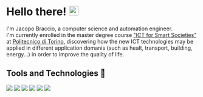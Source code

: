 # Hello there! <img src = "https://media.tenor.com/images/aadee35242e901eb394dcf5680ba5acb/tenor.gif" width = "25px">

I'm Jacopo Braccio, a computer science and automation engineer.<br> I'm currently enrolled in the master degree course ["ICT for Smart Societies"](https://didattica.polito.it/laurea_magistrale/ict_for_smart_societies/en/home) at [Politecnico di Torino](https://www.polito.it/index.php?lang=en), discovering how the new ICT technologies may be applied in different application domanis (such as healt, transport, building, energy...) in order to improve the quality of life. 

## Tools and Technologies 🔧

![](https://img.shields.io/badge/code-python-informational?style=flat&logo=python&logoColor=white&color=2bbc8a) ![](https://img.shields.io/badge/code-javascript-informational?style=flat&logo=javascript&logoColor=white&color=2bbc8a) 
![](https://img.shields.io/badge/code-matlab-informational?style=flat&logo=MatLab&logoColor=white&color=2bbc8a) ![](https://img.shields.io/badge/tools-MySQL-informational?style=flat&logo=MySQL&logoColor=white&color=2bbc8a) ![](https://img.shields.io/badge/code-HTML-informational?style=flat&logo=HTML&logoColor=white&color=2bbc8a) ![](https://img.shields.io/badge/tools-CSS-informational?style=flat&logo=CSS&logoColor=white&color=2bbc8a) 
